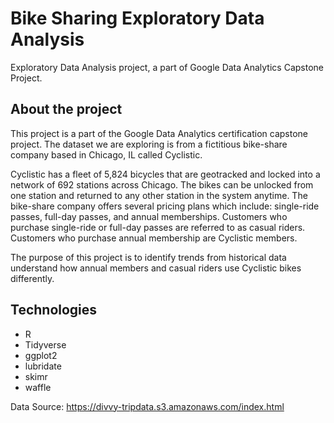 # Bike Sharing Exploratory Data Analysis
Exploratory Data Analysis project, a part of Google Data Analytics Capstone Project.

## About the project

This project is a part of the Google Data Analytics certification capstone project. The dataset we are exploring is from a fictitious bike-share company based in Chicago, IL called Cyclistic. 

Cyclistic has a fleet of 5,824 bicycles that are geotracked and locked into a network of 692 stations across Chicago. The bikes can be unlocked from one station and returned to any other station in the system anytime. The bike-share company offers several pricing plans which include: single-ride passes, full-day passes, and annual memberships. Customers who purchase single-ride or full-day passes are referred to as casual riders. Customers who purchase annual membership are Cyclistic members. 

The purpose of this project is to identify trends from historical data understand how annual members and casual riders use Cyclistic bikes differently.

## Technologies
  * R
  * Tidyverse
  * ggplot2
  * lubridate
  * skimr
  * waffle



Data Source: https://divvy-tripdata.s3.amazonaws.com/index.html
